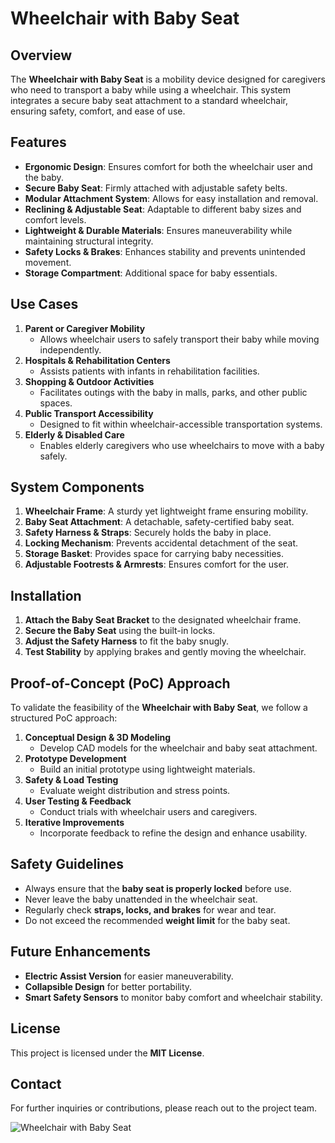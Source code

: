 # Wheelchair with Baby Seat

## Overview
The **Wheelchair with Baby Seat** is a mobility device designed for caregivers who need to transport a baby while using a wheelchair. This system integrates a secure baby seat attachment to a standard wheelchair, ensuring safety, comfort, and ease of use.

## Features
- **Ergonomic Design**: Ensures comfort for both the wheelchair user and the baby.
- **Secure Baby Seat**: Firmly attached with adjustable safety belts.
- **Modular Attachment System**: Allows for easy installation and removal.
- **Reclining & Adjustable Seat**: Adaptable to different baby sizes and comfort levels.
- **Lightweight & Durable Materials**: Ensures maneuverability while maintaining structural integrity.
- **Safety Locks & Brakes**: Enhances stability and prevents unintended movement.
- **Storage Compartment**: Additional space for baby essentials.

## Use Cases
1. **Parent or Caregiver Mobility**  
   - Allows wheelchair users to safely transport their baby while moving independently.
2. **Hospitals & Rehabilitation Centers**  
   - Assists patients with infants in rehabilitation facilities.
3. **Shopping & Outdoor Activities**  
   - Facilitates outings with the baby in malls, parks, and other public spaces.
4. **Public Transport Accessibility**  
   - Designed to fit within wheelchair-accessible transportation systems.
5. **Elderly & Disabled Care**  
   - Enables elderly caregivers who use wheelchairs to move with a baby safely.

## System Components
1. **Wheelchair Frame**: A sturdy yet lightweight frame ensuring mobility.
2. **Baby Seat Attachment**: A detachable, safety-certified baby seat.
3. **Safety Harness & Straps**: Securely holds the baby in place.
4. **Locking Mechanism**: Prevents accidental detachment of the seat.
5. **Storage Basket**: Provides space for carrying baby necessities.
6. **Adjustable Footrests & Armrests**: Ensures comfort for the user.

## Installation
1. **Attach the Baby Seat Bracket** to the designated wheelchair frame.
2. **Secure the Baby Seat** using the built-in locks.
3. **Adjust the Safety Harness** to fit the baby snugly.
4. **Test Stability** by applying brakes and gently moving the wheelchair.

## Proof-of-Concept (PoC) Approach
To validate the feasibility of the **Wheelchair with Baby Seat**, we follow a structured PoC approach:
1. **Conceptual Design & 3D Modeling**  
   - Develop CAD models for the wheelchair and baby seat attachment.
2. **Prototype Development**  
   - Build an initial prototype using lightweight materials.
3. **Safety & Load Testing**  
   - Evaluate weight distribution and stress points.
4. **User Testing & Feedback**  
   - Conduct trials with wheelchair users and caregivers.
5. **Iterative Improvements**  
   - Incorporate feedback to refine the design and enhance usability.

## Safety Guidelines
- Always ensure that the **baby seat is properly locked** before use.
- Never leave the baby unattended in the wheelchair seat.
- Regularly check **straps, locks, and brakes** for wear and tear.
- Do not exceed the recommended **weight limit** for the baby seat.

## Future Enhancements
- **Electric Assist Version** for easier maneuverability.
- **Collapsible Design** for better portability.
- **Smart Safety Sensors** to monitor baby comfort and wheelchair stability.

## License
This project is licensed under the **MIT License**.

## Contact
For further inquiries or contributions, please reach out to the project team.

![Wheelchair with Baby Seat](assets/wheelchair-baby-seat.jpg)



